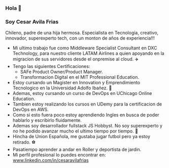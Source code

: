 ### Hola 👋

### Soy **Cesar Avila Frias**

Chileno, padre de una hija hermosa. Especialista en Tecnologia, creativo, innovador, superexperto tech, con un monton de años de experiencia!!!

  - Mi ultimo trabajo fue como Middleware Specialist Consultant en DXC Technology, para nuestro cliente LATAM Airlines a quien apoyando en la migracion de sus servidores desde el onpremise al cloud. :airplane:
  - Tengo las siguientes Certificaciones:
    -  SAFe Product Owner/Product Manager.
    -  Transformacion Digital en el MIT Professional Education.
  - Estoy cursando un Magister en Innovation y Emprendimiento Tecnologico en la Universidad Adolfo Ibañez. :robot:
  - Ademas, estoy cursando un curso de DevOps en UChicago Online Education.
  - Tambien estoy realizando los cursos en UDemy para la certificacion de DevOps en AWS.
  - Como si esto fuera poco estoy aprendiendo Ingles en busca de poder hablarlo y escribirlo fluidamente.
  - Ademas soy desarrollador fullstack JS Hobbyst. No soy superexperto y no he podido avanzar mucho el ultimo tiempo por tiempo. :frog:
  - Hincha de Union Española, me gustaba jugar futbol pero ya estoy retirado. :soccer:
  - Pasatiempo aprender a andar en Roller y deportista de jardin.
  - Mi perfil profesional lo puedes encontrar en: www.linkedin.com/in/cesaravilafrias


<!--
**cafavila/cafavila** is a ✨ _special_ ✨ repository because its `README.md` (this file) appears on your GitHub profile.

Here are some ideas to get you started:

- 🔭 I’m currently working on ...
- 🌱 I’m currently learning ...
- 👯 I’m looking to collaborate on ...
- 🤔 I’m looking for help with ...
- 💬 Ask me about ...
- 📫 How to reach me: ...
- 😄 Pronouns: ...
- ⚡ Fun fact: ...
-->
